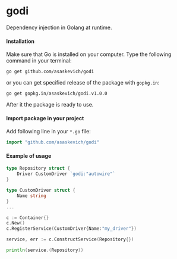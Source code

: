 godi
===========
Dependency injection in Golang at runtime.

#### Installation
Make sure that Go is installed on your computer.
Type the following command in your terminal:

	go get github.com/asaskevich/godi

or you can get specified release of the package with `gopkg.in`:

	go get gopkg.in/asaskevich/godi.v1.0.0

After it the package is ready to use.


#### Import package in your project
Add following line in your `*.go` file:
```go
import "github.com/asaskevich/godi"
```

#### Example of usage
```go
type Repository struct {
	Driver CustomDriver `godi:"autowire"`
}

type CustomDriver struct {
	Name string
}
...

c := Container{}
c.New()
c.RegisterService(CustomDriver{Name:"my_driver"})

service, err := c.ConstructService(Repository{})

println(service.(Repository))
```